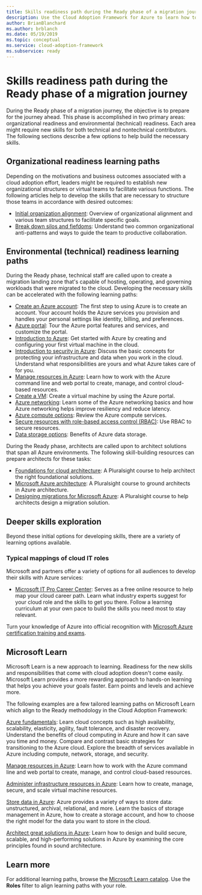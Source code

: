 ```yaml
---
title: Skills readiness path during the Ready phase of a migration journey
description: Use the Cloud Adoption Framework for Azure to learn how to build the skills necessary to complete your migration journey.
author: BrianBlanchard
ms.author: brblanch
ms.date: 05/19/2019
ms.topic: conceptual
ms.service: cloud-adoption-framework
ms.subservice: ready
---
```


# Skills readiness path during the Ready phase of a migration journey

During the Ready phase of a migration journey, the objective is to prepare for the journey ahead. This phase is accomplished in two primary areas: organizational readiness and environmental (technical) readiness. Each area might require new skills for both technical and nontechnical contributors. The following sections describe a few options to help build the necessary skills.

## Organizational readiness learning paths

Depending on the motivations and business outcomes associated with a cloud adoption effort, leaders might be required to establish new organizational structures or virtual teams to facilitate various functions. The following articles help to develop the skills that are necessary to structure those teams in accordance with desired outcomes:

- [Initial organization alignment](./index.md): Overview of organizational alignment and various team structures to facilitate specific goals.
- [Break down silos and fiefdoms](../organize/fiefdoms-silos.md): Understand two common organizational anti-patterns and ways to guide the team to productive collaboration.

## Environmental (technical) readiness learning paths

During the Ready phase, technical staff are called upon to create a migration landing zone that's capable of hosting, operating, and governing workloads that were migrated to the cloud. Developing the necessary skills can be accelerated with the following learning paths:

- [Create an Azure account](https://docs.microsoft.com/learn/modules/create-an-azure-account): The first step to using Azure is to create an account. Your account holds the Azure services you provision and handles your personal settings like identity, billing, and preferences.
- [Azure portal](https://docs.microsoft.com/learn/modules/tour-azure-portal): Tour the Azure portal features and services, and customize the portal.
- [Introduction to Azure](https://docs.microsoft.com/learn/modules/welcome-to-azure): Get started with Azure by creating and configuring your first virtual machine in the cloud.
- [Introduction to security in Azure](https://docs.microsoft.com/learn/modules/intro-to-security-in-azure): Discuss the basic concepts for protecting your infrastructure and data when you work in the cloud. Understand what responsibilities are yours and what Azure takes care of for you.
- [Manage resources in Azure](https://docs.microsoft.com/learn/paths/manage-resources-in-azure): Learn how to work with the Azure command line and web portal to create, manage, and control cloud-based resources.
- [Create a VM](https://docs.microsoft.com/learn/modules/create-windows-virtual-machine-in-azure): Create a virtual machine by using the Azure portal.
- [Azure networking](https://docs.microsoft.com/learn/modules/intro-to-azure-networking): Learn some of the Azure networking basics and how Azure networking helps improve resiliency and reduce latency.
- [Azure compute options](https://docs.microsoft.com/learn/modules/intro-to-azure-compute): Review the Azure compute services.
- [Secure resources with role-based access control (RBAC)](https://docs.microsoft.com/learn/modules/secure-azure-resources-with-rbac): Use RBAC to secure resources.
- [Data storage options](https://docs.microsoft.com/learn/modules/intro-to-data-in-azure): Benefits of Azure data storage.

During the Ready phase, architects are called upon to architect solutions that span all Azure environments. The following skill-building resources can prepare architects for these tasks:

- [Foundations for cloud architecture](https://www.pluralsight.com/courses/cloud-architecture-foundations): A Pluralsight course to help architect the right foundational solutions.
- [Microsoft Azure architecture](https://www.pluralsight.com/courses/cloud-architecture-foundations): A Pluralsight course to ground architects in Azure architecture.
- [Designing migrations for Microsoft Azure](https://www.pluralsight.com/courses/cloud-architecture-foundations): A Pluralsight course to help architects design a migration solution.

## Deeper skills exploration

Beyond these initial options for developing skills, there are a variety of learning options available.

### Typical mappings of cloud IT roles

Microsoft and partners offer a variety of options for all audiences to develop their skills with Azure services:

- [Microsoft IT Pro Career Center](https://www.microsoft.com/itpro): Serves as a free online resource to help map your cloud career path. Learn what industry experts suggest for your cloud role and the skills to get you there. Follow a learning curriculum at your own pace to build the skills you need most to stay relevant.

Turn your knowledge of Azure into official recognition with [Microsoft Azure certification training and exams](https://www.microsoft.com/learning/certification-overview.aspx).

## Microsoft Learn

Microsoft Learn is a new approach to learning. Readiness for the new skills and responsibilities that come with cloud adoption doesn't come easily. Microsoft Learn provides a more rewarding approach to hands-on learning that helps you achieve your goals faster. Earn points and levels and achieve more.

The following examples are a few tailored learning paths on Microsoft Learn which align to the Ready methodology in the Cloud Adoption Framework:

[Azure fundamentals](https://docs.microsoft.com/learn/paths/azure-for-the-data-engineer): Learn cloud concepts such as high availability, scalability, elasticity, agility, fault tolerance, and disaster recovery. Understand the benefits of cloud computing in Azure and how it can save you time and money. Compare and contrast basic strategies for transitioning to the Azure cloud. Explore the breadth of services available in Azure including compute, network, storage, and security.

[Manage resources in Azure](https://docs.microsoft.com/learn/paths/azure-for-the-data-engineer): Learn how to work with the Azure command line and web portal to create, manage, and control cloud-based resources.

[Administer infrastructure resources in Azure](https://docs.microsoft.com/learn/paths/administer-infrastructure-resources-in-azure): Learn how to create, manage, secure, and scale virtual machine resources.

[Store data in Azure](https://docs.microsoft.com/learn/paths/store-data-in-azure): Azure provides a variety of ways to store data: unstructured, archival, relational, and more. Learn the basics of storage management in Azure, how to create a storage account, and how to choose the right model for the data you want to store in the cloud.

[Architect great solutions in Azure](https://docs.microsoft.com/learn/paths/architect-great-solutions-in-azure): Learn how to design and build secure, scalable, and high-performing solutions in Azure by examining the core principles found in sound architecture.

## Learn more

For additional learning paths, browse the [Microsoft Learn catalog](https://docs.microsoft.com/learn/browse). Use the **Roles** filter to align learning paths with your role.
